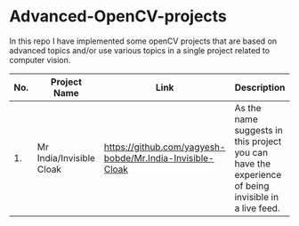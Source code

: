 # Advanced-OpenCV-projects
In this repo I have implemented some openCV projects that are based on advanced topics and/or use various topics in a single project related to computer vision.

| No.| **Project Name** | **Link** | **Description** |
|--- | --- | ---- | ------------|
|1.| Mr India/Invisible Cloak | https://github.com/yagyesh-bobde/Mr.India-Invisible-Cloak | As the name suggests in this project you can have the experience of being invisible in a live feed. |
